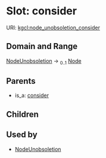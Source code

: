 
# Slot: consider




URI: [kgcl:node_unobsoletion_consider](http://w3id.org/kgcl/node_unobsoletion_consider)


## Domain and Range

[NodeUnobsoletion](NodeUnobsoletion.md) &#8594;  <sub>0..1</sub> [Node](Node.md)

## Parents

 *  is_a: [consider](consider.md)

## Children


## Used by

 * [NodeUnobsoletion](NodeUnobsoletion.md)
